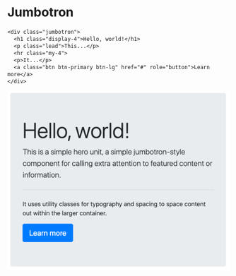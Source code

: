 # Jumbotron


<div class="row">
<div class="cell-3">

```
<div class="jumbotron">
  <h1 class="display-4">Hello, world!</h1>
  <p class="lead">This...</p>
  <hr class="my-4">
  <p>It...</p>
  <a class="btn btn-primary btn-lg" href="#" role="button">Learn more</a>
</div>

```

</div>
<div class="cell-3">

![Bootstrap](bootstrap-jumbotron.png)

</div>
</div>